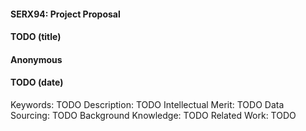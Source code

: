 #### SERX94: Project Proposal
#### TODO (title)
#### Anonymous
#### TODO (date)

Keywords: TODO
Description: TODO
Intellectual Merit: TODO
Data Sourcing: TODO
Background Knowledge: TODO
Related Work: TODO